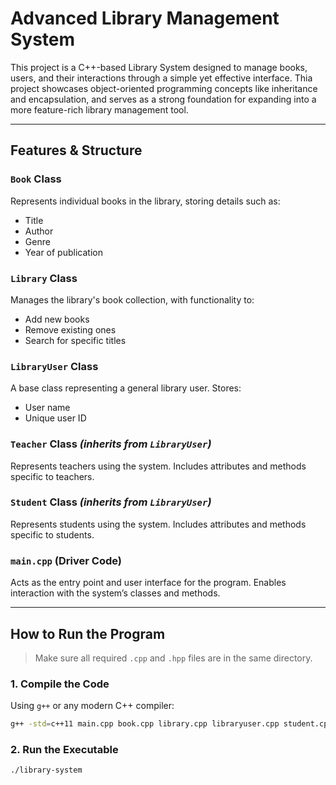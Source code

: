 # Advanced Library Management System

This project is a C++-based Library System designed to manage books, users, and their interactions through a simple yet effective interface. Thia project showcases object-oriented programming concepts like inheritance and encapsulation, and serves as a strong foundation for expanding into a more feature-rich library management tool.

---

## Features & Structure

### `Book` Class  
Represents individual books in the library, storing details such as:
- Title  
- Author  
- Genre  
- Year of publication

### `Library` Class  
Manages the library's book collection, with functionality to:
- Add new books  
- Remove existing ones  
- Search for specific titles

### `LibraryUser` Class  
A base class representing a general library user. Stores:
- User name  
- Unique user ID

### `Teacher` Class *(inherits from `LibraryUser`)*  
Represents teachers using the system. Includes attributes and methods specific to teachers.

### `Student` Class *(inherits from `LibraryUser`)*  
Represents students using the system. Includes attributes and methods specific to students.

### `main.cpp` (Driver Code)  
Acts as the entry point and user interface for the program. Enables interaction with the system’s classes and methods.

---

## How to Run the Program

> Make sure all required `.cpp` and `.hpp` files are in the same directory.

### 1. Compile the Code
Using `g++` or any modern C++ compiler:
```bash
g++ -std=c++11 main.cpp book.cpp library.cpp libraryuser.cpp student.cpp teacher.cpp -o library-system
```

### 2. Run the Executable
```bash
./library-system
```
